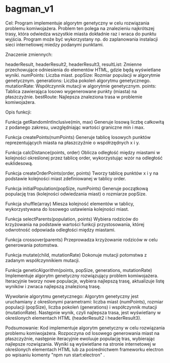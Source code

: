 # bagman_v1

Cel:
Program implementuje algorytm genetyczny w celu rozwiązania problemu komiwojażera. Problem ten polega na znalezieniu najkrótszej trasy, która odwiedza wszystkie miasta dokładnie raz i wraca do punktu wyjścia. Program może być wykorzystany np. do zaplanowania instalacji sieci internetiowej miedzy podanymi punktami. 

Znaczenie zmiennych:

headerResult, headerResult2, headerResult3, resultList: Zmienne przechowujące odniesienia do elementów HTML, gdzie będą wyświetlane wyniki.
numPoints: Liczba miast.
popSize: Rozmiar populacji w algorytmie genetycznym.
generations: Liczba pokoleń algorytmu genetycznego.
mutationRate: Współczynnik mutacji w algorytmie genetycznym.
points: Tablica zawierająca losowo wygenerowane punkty (miasta) na płaszczyźnie.
bestRoute: Najlepsza znaleziona trasa w problemie komiwojażera.

Opis funkcji:

Funkcja getRandomIntInclusive(min, max)
Generuje losową liczbę całkowitą z podanego zakresu, uwzględniając wartości graniczne min i max.

Funkcja createPoints(numPoints)
Generuje tablicę losowych punktów reprezentujących miasta na płaszczyźnie o współrzędnych x i y.

Funkcja calcDistance(points, order)
Oblicza odległość między miastami w kolejności określonej przez tablicę order, wykorzystując wzór na odległość euklidesową.

Funkcja createOrderPoints(order, points)
Tworzy tablicę punktów x i y na podstawie kolejności miast zdefiniowanej w tablicy order.

Funkcja initialPopulation(popSize, numPoints)
Generuje początkową populację tras (kolejności odwiedzania miast) o rozmiarze popSize.

Funkcja shuffle(array)
Miesza kolejność elementów w tablicy, wykorzystywana do losowego ustawienia kolejności miast.

Funkcja selectParents(population, points)
Wybiera rodziców do krzyżowania na podstawie wartości funkcji przystosowania, której odwrotność odpowiada odległości między miastami.

Funkcja crossover(parents)
Przeprowadza krzyżowanie rodziców w celu generowania potomstwa.

Funkcja mutate(child, mutationRate)
Dokonuje mutacji potomstwa z zadanym współczynnikiem mutacji.

Funkcja geneticAlgorithm(points, popSize, generations, mutationRate)
Implementuje algorytm genetyczny rozwiązujący problem komiwojażera. Iteracyjnie tworzy nowe populacje, wybiera najlepszą trasę, aktualizuje listę wyników i zwraca najlepszą znalezioną trasę.

Wywołanie algorytmu genetycznego:
Algorytm genetyczny jest uruchamiany z określonymi parametrami: liczba miast (numPoints), rozmiar populacji (popSize), liczba pokoleń (generations) i współczynnik mutacji (mutationRate). Następnie wynik, czyli najlepsza trasa, jest wyświetlany w określonych elementach HTML (headerResult2 i headerResult3).

Podsumowanie:
Kod implementuje algorytm genetyczny w celu rozwiązania problemu komiwojażera. Rozpoczyna od losowego generowania miast na płaszczyźnie, następnie iteracyjnie ewoluuje populację tras, wybierając najlepsze rozwiązania. Wyniki są wyświetlane na stronie internetowej w określonych elementach HTML lub za pośrednictwem frameworku electron po wpisaniu komenty "npm run start:electron" .
